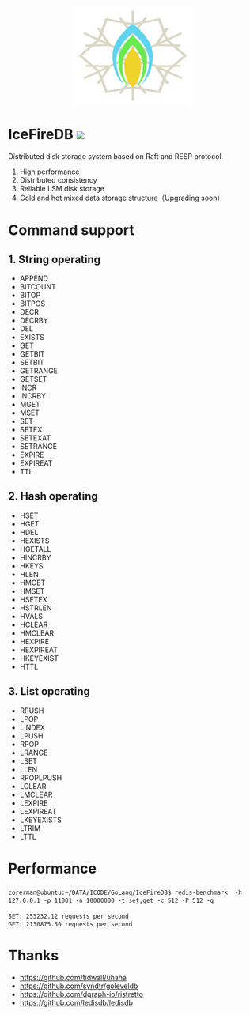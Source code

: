 <!--
 * @Author: gitsrc
 * @Date: 2020-12-23 13:30:07
 * @LastEditors: gitsrc
 * @LastEditTime: 2021-03-12 15:44:38
 * @FilePath: /IceFireDB/README.md
-->

<p align="center">
<img 
    src="logo.png" 
    width="242" height="200" border="0" alt="Doppio">
</p>

# IceFireDB  [![](https://travis-ci.com/gitsrc/IceFireDB.svg?branch=main)](https://travis-ci.com/gitsrc/IceFireDB.svg?branch=main)

Distributed disk storage system based on Raft and RESP protocol.

1. High performance
2. Distributed consistency
3. Reliable LSM disk storage
4. Cold and hot mixed data storage structure（Upgrading soon）

# Command support
## 1. String operating
* APPEND
* BITCOUNT
* BITOP
* BITPOS
* DECR
* DECRBY
* DEL
* EXISTS
* GET
* GETBIT
* SETBIT
* GETRANGE
* GETSET
* INCR
* INCRBY
* MGET
* MSET
* SET
* SETEX
* SETEXAT
* SETRANGE
* EXPIRE
* EXPIREAT
* TTL
## 2. Hash operating
* HSET
* HGET
* HDEL
* HEXISTS
* HGETALL
* HINCRBY
* HKEYS
* HLEN
* HMGET
* HMSET
* HSETEX
* HSTRLEN
* HVALS
* HCLEAR
* HMCLEAR
* HEXPIRE
* HEXPIREAT
* HKEYEXIST
* HTTL

## 3. List operating
* RPUSH
* LPOP
* LINDEX
* LPUSH
* RPOP
* LRANGE
* LSET
* LLEN
* RPOPLPUSH
* LCLEAR
* LMCLEAR
* LEXPIRE
* LEXPIREAT
* LKEYEXISTS
* LTRIM
* LTTL
# Performance
### 
```shell
corerman@ubuntu:~/DATA/ICODE/GoLang/IceFireDB$ redis-benchmark  -h 127.0.0.1 -p 11001 -n 10000000 -t set,get -c 512 -P 512 -q

SET: 253232.12 requests per second
GET: 2130875.50 requests per second
```

# Thanks
* https://github.com/tidwall/uhaha
* https://github.com/syndtr/goleveldb
* https://github.com/dgraph-io/ristretto
* https://github.com/ledisdb/ledisdb